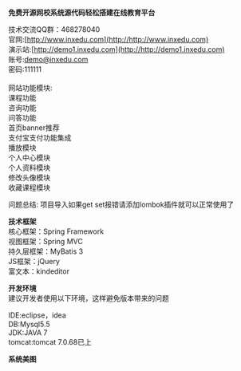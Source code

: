 **免费开源网校系统源代码轻松搭建在线教育平台**

技术交流QQ群：468278040</br>
官网:[http://www.inxedu.com](http://http://www.inxedu.com)</br>
演示站:[http://demo1.inxedu.com](http://http://demo1.inxedu.com)</br>
账号:demo@inxedu.com</br>
密码:111111</br>
</br>
网站功能模块:</br>
课程功能</br>
咨询功能</br>
问答功能</br>
首页banner推荐</br>
支付宝支付功能集成</br>
播放模块</br>
个人中心模块</br>
个人资料模块</br>
修改头像模块</br>
收藏课程模块</br>

问题总结:
项目导入如果get set报错请添加lombok插件就可以正常使用了</br>

**技术框架**</br>
核心框架：Spring Framework</br>
视图框架：Spring MVC </br>
持久层框架：MyBatis 3</br>
JS框架：jQuery</br>
富文本：kindeditor</br>

**开发环境**</br>
建议开发者使用以下环境，这样避免版本带来的问题</br>

IDE:eclipse，idea</br>
DB:Mysql5.5</br>
JDK:JAVA 7</br>
tomcat:tomcat 7.0.68已上</br>

**系统美图**